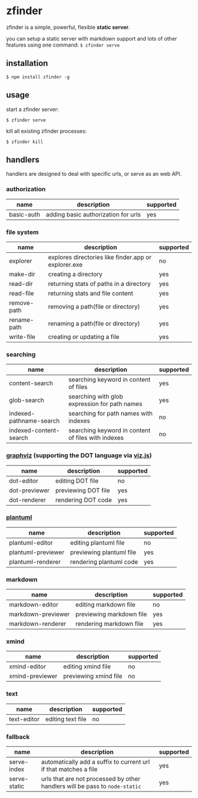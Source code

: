 zfinder
=======

zfinder is a simple, powerful, flexible **static server**.

you can setup a static server with markdown support and lots of other features using one command: `$ zfinder serve`

## installation

```shell
$ npm install zfinder -g
```

## usage

start a zfinder server:

```shell
$ zfinder serve
```

kill all existing zfinder processes:

```shell
$ zfinder kill
```

## handlers

handlers are designed to deal with specific urls, or serve as an web API.

### authorization

name | description | supported
-----|-------------|----------
basic-auth | adding basic authorization for urls | yes

### file system

name | description | supported
-----|-------------|----------
explorer      | explores directories like finder.app or explorer.exe  | no
make-dir      | creating a directory                                  | yes
read-dir      | returning stats of paths in a directory               | yes
read-file     | returning stats and file content                      | yes
remove-path   | removing a path(file or directory)                    | yes
rename-path   | renaming a path(file or directory)                    | yes
write-file    | creating or updating a file                           | yes

### searching

name | description | supported
-----|-------------|----------
content-search           | searching keyword in content of files               | yes
glob-search              | searching with glob expression for path names       | yes
indexed-pathname-search  | searching for path names with indexes               | no
indexed-content-search   | searching keyword in content of files with indexes  | no

### [graphviz](http://www.graphviz.org/) (supporting the DOT language via [viz.js](https://github.com/mdaines/viz.js/))

name | description | supported
-----|-------------|----------
dot-editor    | editing DOT file    | no
dot-previewer | previewing DOT file | yes
dot-renderer  | rendering DOT code  | yes

### [plantuml](http://plantuml.com)

name | description | supported
-----|-------------|----------
plantuml-editor    | editing plantuml file    | no
plantuml-previewer | previewing plantuml file | yes
plantuml-renderer  | rendering plantuml code  | yes

### markdown

name | description | supported
-----|-------------|----------
markdown-editor    | editing markdown file    | no
markdown-previewer | previewing markdown file | yes
markdown-renderer  | rendering markdown file  | yes

### xmind

name | description | supported
-----|-------------|----------
xmind-editor    | editing xmind file    | no
xmind-previewer | previewing xmind file | no

### text

name | description | supported
-----|-------------|----------
text-editor | editing text file | no

### fallback

name | description | supported
-----|-------------|----------
serve-index  | automatically add a suffix to current url if that matches a file            | yes
serve-static | urls that are not processed by other handlers will be pass to `node-static` | yes


